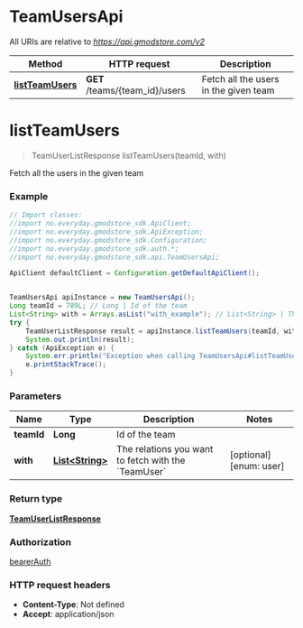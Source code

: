 # TeamUsersApi

All URIs are relative to *https://api.gmodstore.com/v2*

Method | HTTP request | Description
------------- | ------------- | -------------
[**listTeamUsers**](TeamUsersApi.md#listTeamUsers) | **GET** /teams/{team_id}/users | Fetch all the users in the given team

<a name="listTeamUsers"></a>
# **listTeamUsers**
> TeamUserListResponse listTeamUsers(teamId, with)

Fetch all the users in the given team

### Example
```java
// Import classes:
//import no.everyday.gmodstore_sdk.ApiClient;
//import no.everyday.gmodstore_sdk.ApiException;
//import no.everyday.gmodstore_sdk.Configuration;
//import no.everyday.gmodstore_sdk.auth.*;
//import no.everyday.gmodstore_sdk.api.TeamUsersApi;

ApiClient defaultClient = Configuration.getDefaultApiClient();


TeamUsersApi apiInstance = new TeamUsersApi();
Long teamId = 789L; // Long | Id of the team
List<String> with = Arrays.asList("with_example"); // List<String> | The relations you want to fetch with the `TeamUser`
try {
    TeamUserListResponse result = apiInstance.listTeamUsers(teamId, with);
    System.out.println(result);
} catch (ApiException e) {
    System.err.println("Exception when calling TeamUsersApi#listTeamUsers");
    e.printStackTrace();
}
```

### Parameters

Name | Type | Description  | Notes
------------- | ------------- | ------------- | -------------
 **teamId** | **Long**| Id of the team |
 **with** | [**List&lt;String&gt;**](String.md)| The relations you want to fetch with the &#x60;TeamUser&#x60; | [optional] [enum: user]

### Return type

[**TeamUserListResponse**](TeamUserListResponse.md)

### Authorization

[bearerAuth](../README.md#bearerAuth)

### HTTP request headers

 - **Content-Type**: Not defined
 - **Accept**: application/json


